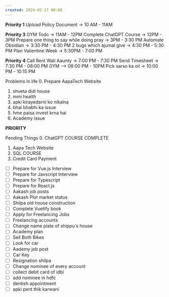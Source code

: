 ```yaml
---
created: 2024-02-27 00:08
---
```


**Priority 1**
Upload Policy Document  -> 10 AM - 11AM

**Priority 3**
GYM Todo -> 11AM - 12PM
Complete ChatGPT Course -> 12PM - 3PM
Prepare one thing to say while doing pray -> 3PM - 3:30 PM
Automate Obsidian -> 3:30 PM - 4:30 PM
2 bugs which ajumal give -> 4:30 PM - 5:30 PM
Plan Valientine Week -> 5:30PM - 7:00 PM

**Priority 4**
Call Rent Wali Aaunty -> 7:00 PM - 7:30 PM
Send Timesheet -> 7:30 PM - 08:00 PM
GYM --> 08:00 PM - 10PM
Pick sarso ka oil -> 10:00 PM - 10:15 PM  


Problems in life
0. Prepare AapaTech Website
1. shveta didi house
2. mmi health
3. apki kirayedarni ko nikalna
4. bhai bhabhi ka issue
5. hme paisa invest krna hai
6. Academy issue




**PRIORITY**

Pending Things
0. ChatGPT COURSE COMPLETE
1. Aapa Tech Website
2. SQL COURSE
3. Credit Card Payment

- [ ] Prepare for Vue.js Interview
- [ ] Prepare for Javscript Interview
- [ ] Prepare for Typescript
- [ ] Prepare for React.js
- [ ] Aakash job posts
- [ ] Aakash Plot market status
- [ ] Shilpa old house construction
- [ ] Complete Vuetify book
- [ ] Apply for Freelancing Jobs
- [ ] Freelancing accounts
- [ ] Change name plate of shippu's house
- [ ] Academy plan
- [ ] Sell Both Bikes
- [ ] Look for car
- [ ] Aademy job post
- [ ] Car Key
- [ ] Resignation shilpa
- [ ] Change nominee of every account
- [ ] collect debit card of idbi
- [ ] add nominee in hdfc
- [ ] dentish appointment
- [ ] apki pent thik karwani
